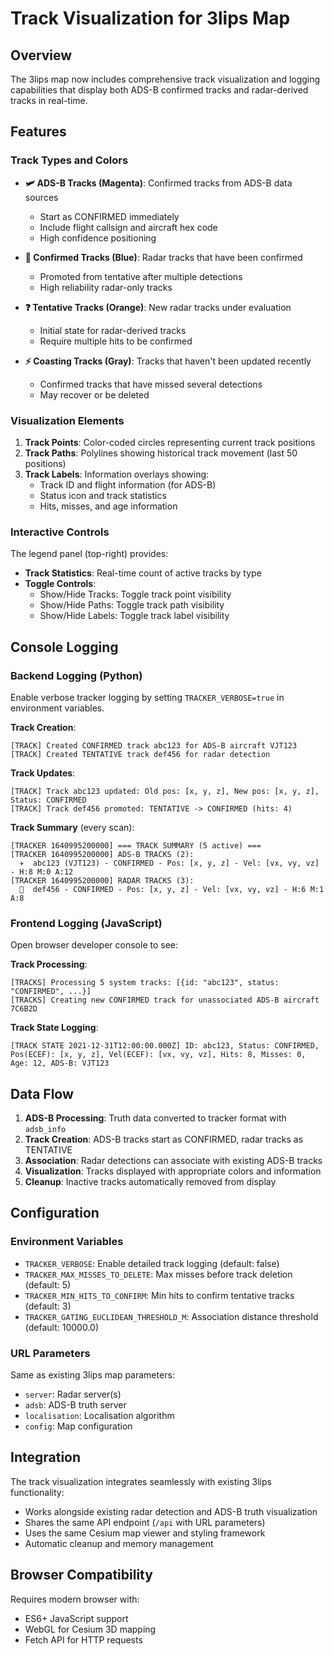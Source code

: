 # Track Visualization for 3lips Map

## Overview

The 3lips map now includes comprehensive track visualization and logging capabilities that display both ADS-B confirmed tracks and radar-derived tracks in real-time.

## Features

### Track Types and Colors

- **🛩️ ADS-B Tracks (Magenta)**: Confirmed tracks from ADS-B data sources
  - Start as CONFIRMED immediately
  - Include flight callsign and aircraft hex code
  - High confidence positioning

- **🎯 Confirmed Tracks (Blue)**: Radar tracks that have been confirmed
  - Promoted from tentative after multiple detections
  - High reliability radar-only tracks

- **❓ Tentative Tracks (Orange)**: New radar tracks under evaluation
  - Initial state for radar-derived tracks
  - Require multiple hits to be confirmed

- **⚡ Coasting Tracks (Gray)**: Tracks that haven't been updated recently
  - Confirmed tracks that have missed several detections
  - May recover or be deleted

### Visualization Elements

1. **Track Points**: Color-coded circles representing current track positions
2. **Track Paths**: Polylines showing historical track movement (last 50 positions)
3. **Track Labels**: Information overlays showing:
   - Track ID and flight information (for ADS-B)
   - Status icon and track statistics
   - Hits, misses, and age information

### Interactive Controls

The legend panel (top-right) provides:
- **Track Statistics**: Real-time count of active tracks by type
- **Toggle Controls**:
  - Show/Hide Tracks: Toggle track point visibility
  - Show/Hide Paths: Toggle track path visibility
  - Show/Hide Labels: Toggle track label visibility

## Console Logging

### Backend Logging (Python)

Enable verbose tracker logging by setting `TRACKER_VERBOSE=true` in environment variables.

**Track Creation**:
```
[TRACK] Created CONFIRMED track abc123 for ADS-B aircraft VJT123
[TRACK] Created TENTATIVE track def456 for radar detection
```

**Track Updates**:
```
[TRACK] Track abc123 updated: Old pos: [x, y, z], New pos: [x, y, z], Status: CONFIRMED
[TRACK] Track def456 promoted: TENTATIVE -> CONFIRMED (hits: 4)
```

**Track Summary** (every scan):
```
[TRACKER 1640995200000] === TRACK SUMMARY (5 active) ===
[TRACKER 1640995200000] ADS-B TRACKS (2):
  ✈️  abc123 (VJT123) - CONFIRMED - Pos: [x, y, z] - Vel: [vx, vy, vz] - H:8 M:0 A:12
[TRACKER 1640995200000] RADAR TRACKS (3):
  🎯  def456 - CONFIRMED - Pos: [x, y, z] - Vel: [vx, vy, vz] - H:6 M:1 A:8
```

### Frontend Logging (JavaScript)

Open browser developer console to see:

**Track Processing**:
```
[TRACKS] Processing 5 system tracks: [{id: "abc123", status: "CONFIRMED", ...}]
[TRACKS] Creating new CONFIRMED track for unassociated ADS-B aircraft 7C6B2D
```

**Track State Logging**:
```
[TRACK STATE 2021-12-31T12:00:00.000Z] ID: abc123, Status: CONFIRMED, 
Pos(ECEF): [x, y, z], Vel(ECEF): [vx, vy, vz], Hits: 8, Misses: 0, Age: 12, ADS-B: VJT123
```

## Data Flow

1. **ADS-B Processing**: Truth data converted to tracker format with `adsb_info`
2. **Track Creation**: ADS-B tracks start as CONFIRMED, radar tracks as TENTATIVE
3. **Association**: Radar detections can associate with existing ADS-B tracks
4. **Visualization**: Tracks displayed with appropriate colors and information
5. **Cleanup**: Inactive tracks automatically removed from display

## Configuration

### Environment Variables

- `TRACKER_VERBOSE`: Enable detailed track logging (default: false)
- `TRACKER_MAX_MISSES_TO_DELETE`: Max misses before track deletion (default: 5)
- `TRACKER_MIN_HITS_TO_CONFIRM`: Min hits to confirm tentative tracks (default: 3)
- `TRACKER_GATING_EUCLIDEAN_THRESHOLD_M`: Association distance threshold (default: 10000.0)

### URL Parameters

Same as existing 3lips map parameters:
- `server`: Radar server(s)
- `adsb`: ADS-B truth server
- `localisation`: Localisation algorithm
- `config`: Map configuration

## Integration

The track visualization integrates seamlessly with existing 3lips functionality:
- Works alongside existing radar detection and ADS-B truth visualization
- Shares the same API endpoint (`/api` with URL parameters)
- Uses the same Cesium map viewer and styling framework
- Automatic cleanup and memory management

## Browser Compatibility

Requires modern browser with:
- ES6+ JavaScript support
- WebGL for Cesium 3D mapping
- Fetch API for HTTP requests 